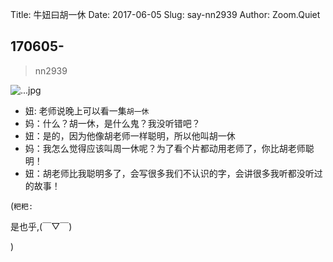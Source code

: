 Title: 牛妞曰胡一休
Date: 2017-06-05
Slug: say-nn2939
Author: Zoom.Quiet


## 170605-
> nn2939


![...jpg](http://momoko.zoomquiet.top/niuniu-albums/nn2017/170605-nn2939.jpeg?imageView2/2/w/360)


- 妞:   老师说晚上可以看一集`胡一休`
- 妈：什么？胡一休，是什么鬼？我没听错吧？
- 妞：是的，因为他像胡老师一样聪明，所以他叫胡一休
- 妈：我怎么觉得应该叫周一休呢？为了看个片都动用老师了，你比胡老师聪明！
- 妞：胡老师比我聪明多了，会写很多我们不认识的字，会讲很多我听都没听过的故事！



(`粑粑:` 

是也乎,(￣▽￣)


)
